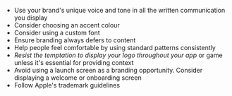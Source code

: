 - Use your brand's unique voice and tone in all the written communication you display
- Consider choosing an accent colour
- Consider using a custom font
- Ensure branding always defers to content
- Help people feel comfortable by using standard patterns consistently
- *Resist the temptation to display your logo throughout your app* or game unless it's essential for providing context
- Avoid using a launch screen as a branding opportunity. Consider displaying a welcome or onboarding screen
- Follow Apple's trademark guidelines